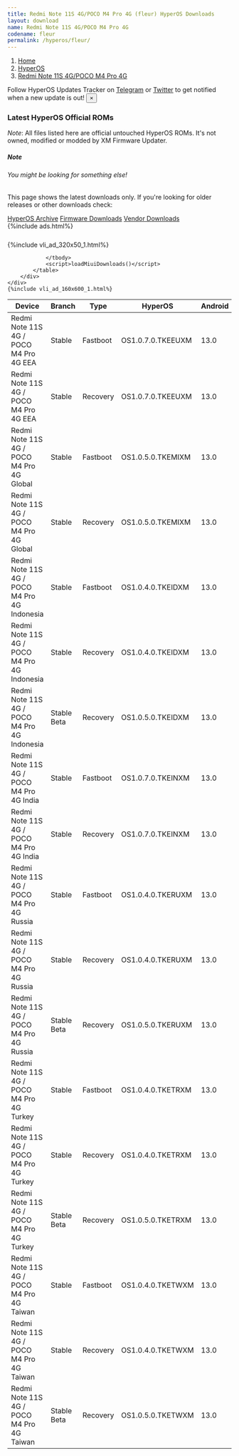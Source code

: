 ```yaml
---
title: Redmi Note 11S 4G/POCO M4 Pro 4G (fleur) HyperOS Downloads
layout: download
name: Redmi Note 11S 4G/POCO M4 Pro 4G
codename: fleur
permalink: /hyperos/fleur/
---
```

<nav aria-label="breadcrumb">
    <ol class="breadcrumb">
        <li class="breadcrumb-item"><a href="/">Home</a></li>
        <li class="breadcrumb-item"><a href="/hyperos/">HyperOS</a></li>
        <li class="breadcrumb-item active" aria-current="page"><a href="/hyperos/fleur/">Redmi Note 11S 4G/POCO M4 Pro 4G</a></li>
    </ol>
</nav>
<div class="alert alert-primary alert-dismissible fade show" role="alert">
    Follow HyperOS Updates Tracker on <a href="https://t.me/MIUIUpdatesTracker" class="alert-link">Telegram</a>
     or <a href="https://twitter.com/MiFwUpdater" class="alert-link">Twitter</a> to get notified when a new update is out!
    <button type="button" class="close" data-dismiss="alert" aria-label="Close">
        <span aria-hidden="true">&times;</span>
    </button>
</div>

### Latest HyperOS Official ROMs
*Note*: All files listed here are official untouched HyperOS ROMs. It's not owned, modified or modded by XM Firmware Updater.
<div class="card">
  <div class="card-body">
    <h5 class="card-title">Note</h5>
    <h6 class="card-subtitle mb-2 text-muted">You might be looking for something else!</h6>
    <p class="card-text">This page shows the latest downloads only.
     If you're looking for older releases or other downloads check:</p>
    <a href="/archive/hyperos/fleur/" class="card-link">HyperOS Archive</a>
    <a href="/firmware/fleur/" class="card-link">Firmware Downloads</a>
    <a href="/vendor/fleur/" class="card-link">Vendor Downloads</a>
  </div>
</div>
{%include ads.html%}
<div class="row justify-content-center">
    <div class="col-10">
        <div class="table-responsive-md" style="margin-top: 25px;">
            {%include vli_ad_320x50_1.html%}
            <table id="miui" class="display dt-responsive nowrap compact table table-striped table-hover table-sm">
                <thead class="thead-dark">
                    <tr>
                        <th data-ref="device">Device</th>
                        <th data-ref="branch">Branch</th>
                        <th data-ref="type">Type</th>
                        <th data-ref="miui">HyperOS</th>
                        <th data-ref="android">Android</th>
                        <th data-ref="size">Size</th>
                        <th data-ref="size">Date</th>
                        <th data-ref="link">Link</th>
                    </tr>
                </thead>
                <tbody>
                <tr><td>Redmi Note 11S 4G / POCO M4 Pro 4G EEA</td><td>Stable</td><td>Fastboot</td><td>OS1.0.7.0.TKEEUXM</td><td>13.0</td><td>5.7 GB</td><td>2024-10-08</td><td><a href="/hyperos/fleur/stable/OS1.0.7.0.TKEEUXM/">Download</a></td></tr>
<tr><td>Redmi Note 11S 4G / POCO M4 Pro 4G EEA</td><td>Stable</td><td>Recovery</td><td>OS1.0.7.0.TKEEUXM</td><td>13.0</td><td>3.8 GB</td><td>2024-10-11</td><td><a href="/hyperos/fleur/stable/OS1.0.7.0.TKEEUXM/">Download</a></td></tr>
<tr><td>Redmi Note 11S 4G / POCO M4 Pro 4G Global</td><td>Stable</td><td>Fastboot</td><td>OS1.0.5.0.TKEMIXM</td><td>13.0</td><td>6.1 GB</td><td>2024-10-08</td><td><a href="/hyperos/fleur/stable/OS1.0.5.0.TKEMIXM/">Download</a></td></tr>
<tr><td>Redmi Note 11S 4G / POCO M4 Pro 4G Global</td><td>Stable</td><td>Recovery</td><td>OS1.0.5.0.TKEMIXM</td><td>13.0</td><td>3.8 GB</td><td>2024-10-16</td><td><a href="/hyperos/fleur/stable/OS1.0.5.0.TKEMIXM/">Download</a></td></tr>
<tr><td>Redmi Note 11S 4G / POCO M4 Pro 4G Indonesia</td><td>Stable</td><td>Fastboot</td><td>OS1.0.4.0.TKEIDXM</td><td>13.0</td><td>5.4 GB</td><td>2024-09-05</td><td><a href="/hyperos/fleur/stable/OS1.0.4.0.TKEIDXM/">Download</a></td></tr>
<tr><td>Redmi Note 11S 4G / POCO M4 Pro 4G Indonesia</td><td>Stable</td><td>Recovery</td><td>OS1.0.4.0.TKEIDXM</td><td>13.0</td><td>3.7 GB</td><td>2024-09-20</td><td><a href="/hyperos/fleur/stable/OS1.0.4.0.TKEIDXM/">Download</a></td></tr>
<tr><td>Redmi Note 11S 4G / POCO M4 Pro 4G Indonesia</td><td>Stable Beta</td><td>Recovery</td><td>OS1.0.5.0.TKEIDXM</td><td>13.0</td><td>3.7 GB</td><td>2024-10-23</td><td><a href="/hyperos/fleur/stable beta/OS1.0.5.0.TKEIDXM/">Download</a></td></tr>
<tr><td>Redmi Note 11S 4G / POCO M4 Pro 4G India</td><td>Stable</td><td>Fastboot</td><td>OS1.0.7.0.TKEINXM</td><td>13.0</td><td>5.0 GB</td><td>2024-10-09</td><td><a href="/hyperos/fleur/stable/OS1.0.7.0.TKEINXM/">Download</a></td></tr>
<tr><td>Redmi Note 11S 4G / POCO M4 Pro 4G India</td><td>Stable</td><td>Recovery</td><td>OS1.0.7.0.TKEINXM</td><td>13.0</td><td>3.7 GB</td><td>2024-10-17</td><td><a href="/hyperos/fleur/stable/OS1.0.7.0.TKEINXM/">Download</a></td></tr>
<tr><td>Redmi Note 11S 4G / POCO M4 Pro 4G Russia</td><td>Stable</td><td>Fastboot</td><td>OS1.0.4.0.TKERUXM</td><td>13.0</td><td>5.5 GB</td><td>2024-09-05</td><td><a href="/hyperos/fleur/stable/OS1.0.4.0.TKERUXM/">Download</a></td></tr>
<tr><td>Redmi Note 11S 4G / POCO M4 Pro 4G Russia</td><td>Stable</td><td>Recovery</td><td>OS1.0.4.0.TKERUXM</td><td>13.0</td><td>3.7 GB</td><td>2024-09-18</td><td><a href="/hyperos/fleur/stable/OS1.0.4.0.TKERUXM/">Download</a></td></tr>
<tr><td>Redmi Note 11S 4G / POCO M4 Pro 4G Russia</td><td>Stable Beta</td><td>Recovery</td><td>OS1.0.5.0.TKERUXM</td><td>13.0</td><td>3.7 GB</td><td>2024-10-23</td><td><a href="/hyperos/fleur/stable beta/OS1.0.5.0.TKERUXM/">Download</a></td></tr>
<tr><td>Redmi Note 11S 4G / POCO M4 Pro 4G Turkey</td><td>Stable</td><td>Fastboot</td><td>OS1.0.4.0.TKETRXM</td><td>13.0</td><td>5.4 GB</td><td>2024-09-05</td><td><a href="/hyperos/fleur/stable/OS1.0.4.0.TKETRXM/">Download</a></td></tr>
<tr><td>Redmi Note 11S 4G / POCO M4 Pro 4G Turkey</td><td>Stable</td><td>Recovery</td><td>OS1.0.4.0.TKETRXM</td><td>13.0</td><td>3.7 GB</td><td>2024-09-20</td><td><a href="/hyperos/fleur/stable/OS1.0.4.0.TKETRXM/">Download</a></td></tr>
<tr><td>Redmi Note 11S 4G / POCO M4 Pro 4G Turkey</td><td>Stable Beta</td><td>Recovery</td><td>OS1.0.5.0.TKETRXM</td><td>13.0</td><td>3.7 GB</td><td>2024-10-25</td><td><a href="/hyperos/fleur/stable beta/OS1.0.5.0.TKETRXM/">Download</a></td></tr>
<tr><td>Redmi Note 11S 4G / POCO M4 Pro 4G Taiwan</td><td>Stable</td><td>Fastboot</td><td>OS1.0.4.0.TKETWXM</td><td>13.0</td><td>5.2 GB</td><td>2024-09-05</td><td><a href="/hyperos/fleur/stable/OS1.0.4.0.TKETWXM/">Download</a></td></tr>
<tr><td>Redmi Note 11S 4G / POCO M4 Pro 4G Taiwan</td><td>Stable</td><td>Recovery</td><td>OS1.0.4.0.TKETWXM</td><td>13.0</td><td>3.7 GB</td><td>2024-09-20</td><td><a href="/hyperos/fleur/stable/OS1.0.4.0.TKETWXM/">Download</a></td></tr>
<tr><td>Redmi Note 11S 4G / POCO M4 Pro 4G Taiwan</td><td>Stable Beta</td><td>Recovery</td><td>OS1.0.5.0.TKETWXM</td><td>13.0</td><td>3.7 GB</td><td>2024-10-25</td><td><a href="/hyperos/fleur/stable beta/OS1.0.5.0.TKETWXM/">Download</a></td></tr>

                </tbody>
                <script>loadMiuiDownloads()</script>
            </table>
        </div>
    </div>
    {%include vli_ad_160x600_1.html%}
</div>
